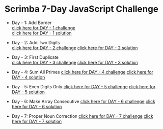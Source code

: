 # Scrimba 7-Day JavaScript Challenge

- Day - 1: Add Border  
  [click here for DAY - 1 challenge](https://scrimba.com/c/cPkE44uE?utm_source=newsletter&utm_medium=email&utm_campaign=jschallenge_email)  
  [click here for DAY - 1 solution](https://scrimba.com/c/ce9rz3TB?utm_source=newsletter&utm_medium=email&utm_campaign=jschallenge_email)

- Day - 2: Add Two Digits  
  [click here for DAY - 2 challenge](https://scrimba.com/c/crGw4Gcm?utm_source=newsletter&utm_medium=email&utm_campaign=jschallenge_email)
  [click here for DAY - 2 solution](https://scrimba.com/c/cWnJgGf6?utm_source=newsletter&utm_medium=email&utm_campaign=jschallenge_email)

- Day - 3: First Duplicate  
  [click here for DAY - 3 challenge](https://scrimba.com/c/cE9agzt3?utm_source=newsletter&utm_medium=email&utm_campaign=jschallenge_email)
  [click here for DAY - 3 solution](https://scrimba.com/c/cGmaZqsE?utm_source=newsletter&utm_medium=email&utm_campaign=jschallenge_email)

- Day - 4: Sum All Primes
  [click here for DAY - 4 challenge](https://scrimba.com/c/crGwQ9um?utm_source=newsletter&utm_medium=email&utm_campaign=jschallenge_email)
  [click here for DAY - 4 solution](https://scrimba.com/c/ce9N83SN?utm_source=newsletter&utm_medium=email&utm_campaign=jschallenge_email)

- Day - 5: Even Digits Only
  [click here for DAY - 5 challenge](https://scrimba.com/c/ckRe7ZCP?utm_source=newsletter&utm_medium=email&utm_campaign=jschallenge_email)
  [click here for DAY - 5 solution](https://scrimba.com/c/cLkVGkHQ?utm_source=newsletter&utm_medium=email&utm_campaign=jschallenge_email)

- Day - 6: Make Array Consecutive
  [click here for DAY - 6 challenge](https://scrimba.com/c/c4MKp2sp?utm_source=newsletter&utm_medium=email&utm_campaign=jschallenge_email)
  [click here for DAY - 6 solution](https://scrimba.com/c/cQZLDnsR?utm_source=newsletter&utm_medium=email&utm_campaign=jschallenge_email)

- Day - 7: Proper Noun Correction
  [click here for DAY - 7 challenge](https://scrimba.com/c/cWnJ8zUd?utm_source=newsletter&utm_medium=email&utm_campaign=jschallenge_email)
  [click here for DAY - 7 solution](https://scrimba.com/c/cE9aGEAE?utm_source=newsletter&utm_medium=email&utm_campaign=jschallenge_email)
